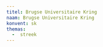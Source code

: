 ```yaml
---
titel: Brugse Universitaire Kring
naam: Brugse Universitaire Kring
konvent: sk
themas:
  -  streek
---
```

